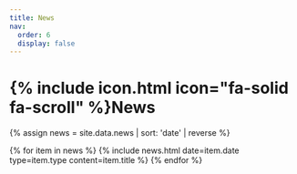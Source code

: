 ```yaml
---
title: News
nav:
  order: 6
  display: false
---
```


# {% include icon.html icon="fa-solid fa-scroll" %}News

{% assign news = site.data.news 
  | sort: 'date'
  | reverse
%}

{% for item in news %}
{%
  include news.html
  date=item.date
  type=item.type
  content=item.title
%}
{% endfor %}